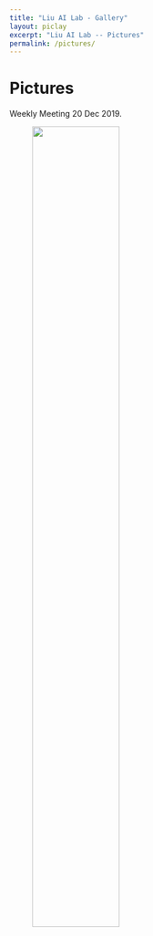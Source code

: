 ```yaml
---
title: "Liu AI Lab - Gallery"
layout: piclay
excerpt: "Liu AI Lab -- Pictures"
permalink: /pictures/
---
```


# Pictures

Weekly Meeting 20 Dec 2019.
<figure>
<img src="{{ site.url }}{{ site.baseurl }}/images/picpic/Gallery/meeting20191220.jpg" width="60%" >
</figure>

